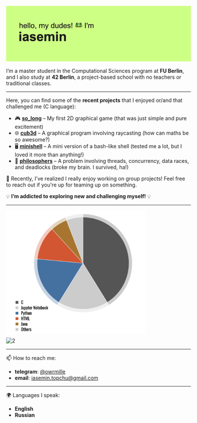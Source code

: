 ![](https://github.com/owrmille/owrmille/blob/main/header.png)

I’m a master student in the Computational Sciences program at **FU Berlin**, and I also study at **42 Berlin**, a project-based school with no teachers or traditional classes.  

<!--

---  

<p align="center">
<img src="https://streak-stats.demolab.com?user=owrmille&theme=microsoft" alt="Description of the image">
</p>    
-->



---  

Here, you can find some of the **recent projects** that I enjoyed or/and that challenged me (C language):  

- 🎮 [**so_long**](https://github.com/owrmille/so-long) – My first 2D graphical game (that was just simple and pure excitement) 
- 🌐 [**cub3d**](https://github.com/owrmille/cub_3d) – A graphical program involving raycasting (how can maths be so awesome?)  
- 🖥 [**minishell**](https://github.com/owrmille/minishell) – A mini version of a bash-like shell (tested me a lot, but I loved it more than anything!)  
- 🧠 [**philosophers**](https://github.com/owrmille/philosophers) – A problem involving threads, concurrency, data races, and deadlocks (broke my brain. I survived, ha!)  


🌱 Recently, I’ve realized I really enjoy working on group projects! Feel free to reach out if you're up for teaming up on something. 


💡 **I’m addicted to exploring new and challenging myself!** 💡  

---
<!--
<p align="center">
   <img src="https://github.com/owrmille/owrmille/blob/main/languages.png" alt="Languages" width="300">
</p>  

<p align="center">
<img src="https://github.com/owrmille/github-stats-transparent/blob/output/generated/overview.svg" alt="Description of the image">
</p>
-->

<div style="display: flex; flex-wrap: wrap; gap: 10px;">
  <img src="https://github.com/owrmille/owrmille/blob/main/languages.png" alt="1" width="380">
  <img src="https://github.com/owrmille/github-stats-transparent/blob/output/generated/overview.svg" alt="2" width="450">
</div>



<!--
[![GitHub Streak](https://streak-stats.demolab.com?user=owrmille&theme=microsoft)](https://git.io/streak-stats)
![](https://github.com/owrmille/github-stats-transparent/blob/output/generated/overview.svg)
-->

---
📫 How to reach me: 
- **telegram**: [@owrmille](https://t.me/owrmille)
- **email**: iasemin.topchu@gmail.com

--- 
🌍 Languages I speak: 
- **English**
- **Russian**
  
<!--
**owrmille/owrmille** is a ✨ _special_ ✨ repository because its `README.md` (this file) appears on your GitHub profile.

Here are some ideas to get you started:

- 🔭 I’m currently working on ...
- 🌱 I’m currently learning ...
- 👯 I’m looking to collaborate on ...
- 🤔 I’m looking for help with ...
- 💬 Ask me about ...
- 📫 How to reach me: ...
- 😄 Pronouns: ...
- ⚡ Fun fact: ...
-->
